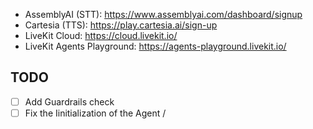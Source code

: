 - AssemblyAI (STT): https://www.assemblyai.com/dashboard/signup
- Cartesia (TTS): https://play.cartesia.ai/sign-up
- LiveKit Cloud: https://cloud.livekit.io/
- LiveKit Agents Playground: https://agents-playground.livekit.io/

## TODO

- [ ] Add Guardrails check
- [ ] Fix the Iinitialization of the Agent /
